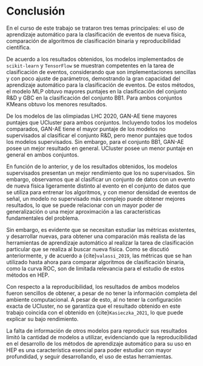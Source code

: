 # Conclusión
En el curso de este trabajo se trataron tres temas principales: el uso de aprendizaje automático para la clasificación de eventos de nueva física, comparación de algoritmos de clasificación binaria y reproducibilidad científica.

De acuerdo a los resultados obtenidos, los modelos implementados de `scikit-learn` y `TensorFlow` se muestran competentes en la tarea de clasificación de eventos, considerando que son implementaciones sencillas y con poco ajuste de parámetros, demostrando la gran capacidad del aprendizaje automático para la clasificación de eventos. De estos métodos, el modelo MLP obtuvo mayores puntajes en la clasificación del conjunto R&D y GBC en la clasificación del conjunto BB1. Para ambos conjuntos KMeans obtuvo los menores resultados.

De los modelos de las olimpiadas LHC 2020, GAN-AE tiene mayores puntajes que UCluster para ambos conjuntos. Incluyendo todos los modelos comparados, GAN-AE tiene el mayor puntaje de los modelos no supervisados al clasificar el conjunto R&D, pero menor puntajes que todos los modelos supervisados. Sin embargo, para el conjunto BB1, GAN-AE posee un mejor resultado en general. UCluster posee un menor puntaje en general en ambos conjuntos.

En función de lo anterior, y de los resultados obtenidos, los modelos supervisados presentan un mejor rendimiento que los no supervisados. Sin embargo, observamos que al clasificar un conjunto de datos con un evento de nueva física ligeramente distinto al evento en el conjunto de datos que se utiliza para entrenar los algoritmos, y con menor densidad de eventos de señal, un modelo no supervisado más complejo puede obtener mejores resultados, lo que se puede relacionar con un mayor poder de generalización o una mejor aproximación a las características fundamentales del problema.

Sin embargo, es evidente que se necesitan estudiar las métricas existentes, y desarrollar nuevas, para obtener una comparación más realista de las herramientas de aprendizaje automático al realizar la tarea de clasificación particular que se realiza al buscar nueva física. Como se discutió anteriormente, y de acuerdo a {cite}`valassi_2019`, las métricas que se han utilizado hasta ahora para comparar algoritmos de clasificación binaria, como la curva ROC, son de limitada relevancia para el estudio de estos métodos en HEP.

Con respecto a la reproducibilidad, los resultados de ambos modelos fueron sencillos de obtener, a pesar de no tener la información completa del ambiente computacional. A pesar de esto, al no tener la configuración exacta de UCluster, no se garantiza que el resultado obtenido en este trabajo coincida con el obtenido en {cite}`Kasieczka_2021`, lo que puede explicar su bajo rendimiento.

La falta de información de otros modelos para reproducir sus resultados limitó la cantidad de modelos a utilizar, evidenciando que la reproducibilidad en el desarrollo de los métodos de aprendizaje automático para su uso en HEP es una característica esencial para poder estudiar con mayor profundidad, y seguir desarrollando, el uso de estas herramientas.